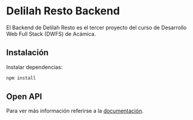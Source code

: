 # Delilah Resto Backend

El Backend de Delilah Resto es el tercer proyecto del curso de Desarrollo Web Full Stack (DWFS) de Acámica.

## Instalación
 
Instalar dependencias:

```bash
npm install
```
## Open API
Para ver más información referirse a la [documentación](https://swagger.io/).
